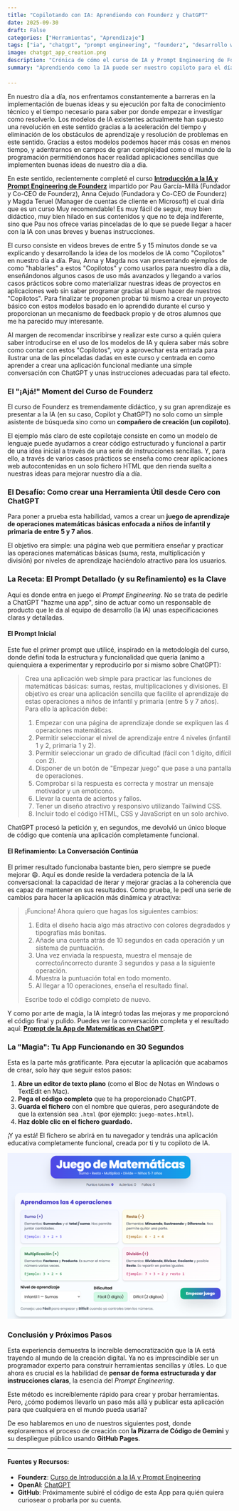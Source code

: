 ```yaml
---
title: "Copilotando con IA: Aprendiendo con Founderz y ChatGPT"
date: 2025-09-30
draft: False
categories: ["Herramientas", "Aprendizaje"]
tags: ["ia", "chatgpt", "prompt engineering", "founderz", "desarrollo web", "no-code", "html"]
image: chatgpt_app_creation.png
description: "Crónica de cómo el curso de IA y Prompt Engineering de Founderz me abrió los ojos a la posibilidad de crear aplicaciones web funcionales usando solo lenguaje natural con ChatGPT."
summary: "Aprendiendo como la IA puede ser nuestro copiloto para el día a día gracias a Founderz y como podemos crear aplicaciones HTML útiles y sencillas con unas pocas instrucciones básicas."

---
```


En nuestro día a día, nos enfrentamos constantemente a barreras en la implementación de buenas ideas y su ejecución por falta de conocimiento técnico y el tiempo necesario para saber por donde empezar e investigar como resolverlo. Los modelos de IA existentes actualmente han supuesto una revolución en este sentido gracias a la aceleración del tiempo y eliminación de los obstáculos de aprendizaje y resolución de problemas en este sentido. Gracias a estos modelos podemos hacer más cosas en menos tiempo, y adentrarnos en campos de gran complejidad como el mundo de la programación permitiéndonos hacer realidad aplicaciones sencillas que implementen buenas ideas de nuestro día a día. 

En este sentido, recientemente completé el curso **[Introducción a la IA y Prompt Engineering de Founderz](https://founderz.com/es/programa/introduccion-a-la-ia-y-prompt-engineering)** impartido por Pau García-Millá (Fundador y Co-CEO de Founderz), Anna Cejudo (Fundadora y Co-CEO de Founderz) y Magda Teruel (Manager de cuentas de cliente en Microsoft) el cual diría que es un curso Muy recomendable! Es muy fácil de seguir, muy bien didáctico, muy bien hilado en sus contenidos y que no te deja indiferente, sino que Pau nos ofrece varias pinceladas de lo que se puede llegar a hacer con la IA con unas breves y buenas instrucciones.

El curso consiste en videos breves de entre 5 y 15 minutos donde se va explicando y desarrollando la idea de los modelos de IA como "Copilotos" en nuestro día a día. Pau, Anna y Magda nos van presentando ejemplos de como "hablarles" a estos "Copilotos" y como usarlos para nuestro día a día, enseñándonos algunos casos de uso más avanzados y llegando a varios casos prácticos sobre como materializar nuestras ideas de proyectos en aplicaciones web sin saber programar gracias al buen hacer de nuestros "Copilotos". Para finalizar te proponen probar tú mismo a crear un proyecto básico con estos modelos basado en lo aprendido durante el curso y proporcionan un mecanismo de feedback propio y de otros alumnos que me ha parecido muy interesante.

Al margen de recomendar inscribirse y realizar este curso a quién quiera saber introducirse en el uso de los modelos de IA y quiera saber más sobre como contar con estos "Copilotos", voy a aprovechar esta entrada para ilustrar una de las pinceladas dadas en este curso y centrada en como aprender a crear una aplicación funcional mediante una simple conversación con ChatGPT y unas instrucciones adecuadas para tal efecto. 

### El "¡Ajá!" Moment del Curso de Founderz

El curso de Founderz es tremendamente didáctico, y su gran aprendizaje es presentar a la IA (en su caso, Copilot y ChatGPT) no solo como un simple asistente de búsqueda sino como un **compañero de creación (un copiloto)**.

El ejemplo más claro de este copilotaje consiste en como un modelo de lenguaje puede ayudarnos a crear código estructurado y funcional a partir de una idea inicial a través de una serie de instrucciones sencillas. Y, para ello, a través de varios casos prácticos se enseña como crear aplicaciones web autocontenidas en un solo fichero HTML que den rienda suelta a nuestras ideas para mejorar nuestro día a día.

### El Desafío: Como crear una Herramienta Útil desde Cero con ChatGPT

Para poner a prueba esta habilidad, vamos a crear un **juego de aprendizaje de operaciones matemáticas básicas enfocada a niños de infantil y primaria de entre 5 y 7 años**.

El objetivo era simple: una página web que permitiera enseñar y practicar las operaciones matemáticas básicas (suma, resta, multiplicación y división) por niveles de aprendizaje haciéndolo atractivo para los usuarios.

### La Receta: El Prompt Detallado (y su Refinamiento) es la Clave

Aquí es donde entra en juego el *Prompt Engineering*. No se trata de pedirle a ChatGPT "hazme una app", sino de actuar como un responsable de producto que le da al equipo de desarrollo (la IA) unas especificaciones claras y detalladas.

#### El Prompt Inicial

Este fue el primer prompt que utilicé, inspirado en la metodología del curso, donde definí toda la estructura y funcionalidad que quería (animo a quienquiera a experimentar y reproducirlo por si mismo sobre ChatGPT):

> Crea una aplicación web simple para practicar las funciones de matemáticas básicas: sumas, restas, multiplicaciones y divisiones. El objetivo es crear una aplicación sencilla que facilite el aprendizaje de estas operaciones a niños de infantil y primaria (entre 5 y 7 años). Para ello la aplicación debe:
> 1.  Empezar con una página de aprendizaje donde se expliquen las 4 operaciones matemáticas.
> 2.  Permitir seleccionar el nivel de aprendizaje entre 4 niveles (infantil 1 y 2, primaria 1 y 2).
> 3.  Permitir seleccionar un grado de dificultad (fácil con 1 dígito, difícil con 2).
> 4.  Disponer de un botón de "Empezar juego" que pase a una pantalla de operaciones.
> 5.  Comprobar si la respuesta es correcta y mostrar un mensaje motivador y un emoticono.
> 6.  Llevar la cuenta de aciertos y fallos.
> 7.  Tener un diseño atractivo y responsivo utilizando Tailwind CSS.
> 8.  Incluir todo el código HTML, CSS y JavaScript en un solo archivo.

ChatGPT procesó la petición y, en segundos, me devolvió un único bloque de código que contenía una aplicación completamente funcional.

#### El Refinamiento: La Conversación Continúa

El primer resultado funcionaba bastante bien, pero siempre se puede mejorar 😄. Aquí es donde reside la verdadera potencia de la IA conversacional: la capacidad de iterar y mejorar gracias a la coherencia que es capaz de mantener en sus resultados. Como prueba, le pedí una serie de cambios para hacer la aplicación más dinámica y atractiva:

> ¡Funciona! Ahora quiero que hagas los siguientes cambios:
> 1.  Edita el diseño hacia algo más atractivo con colores degradados y tipografías más bonitas.
> 2.  Añade una cuenta atrás de 10 segundos en cada operación y un sistema de puntuación.
> 3.  Una vez enviada la respuesta, muestra el mensaje de correcto/incorrecto durante 3 segundos y pasa a la siguiente operación.
> 4.  Muestra la puntuación total en todo momento.
> 5.  Al llegar a 10 operaciones, enseña el resultado final.
>
> Escribe todo el código completo de nuevo.

Y como por arte de magia, la IA integró todas las mejoras y me proporcionó el código final y pulido. Puedes ver la conversación completa y el resultado aquí: **[Prompt de la App de Matemáticas en ChatGPT](https://chatgpt.com/share/68b5fa88-be78-8004-8d93-612409d559f5)**.

### La "Magia": Tu App Funcionando en 30 Segundos

Esta es la parte más gratificante. Para ejecutar la aplicación que acabamos de crear, solo hay que seguir estos pasos:

1.  **Abre un editor de texto plano** (como el Bloc de Notas en Windows o TextEdit en Mac).
2.  **Pega el código completo** que te ha proporcionado ChatGPT.
3.  **Guarda el fichero** con el nombre que quieras, pero asegurándote de que la extensión sea `.html` (por ejemplo: `juego-mates.html`).
4.  **Haz doble clic en el fichero guardado.**

¡Y ya está! El fichero se abrirá en tu navegador y tendrás una aplicación educativa completamente funcional, creada por ti y tu copiloto de IA.

![Mi aplicación de matemáticas para niños creada con ChatGPT](app_matematicas_chatgpt.png)

### Conclusión y Próximos Pasos

Esta experiencia demuestra la increíble democratización que la IA está trayendo al mundo de la creación digital. Ya no es imprescindible ser un programador experto para construir herramientas sencillas y útiles. Lo que ahora es crucial es la habilidad de **pensar de forma estructurada y dar instrucciones claras**, la esencia del *Prompt Engineering*.

Este método es increíblemente rápido para crear y probar herramientas. Pero, ¿cómo podemos llevarlo un paso más allá y publicar esta aplicación para que cualquiera en el mundo pueda usarla?

De eso hablaremos en uno de nuestros siguientes post, donde exploraremos el proceso de creación con **la Pizarra de Código de Gemini** y su despliegue público usando **GitHub Pages**.

---

#### Fuentes y Recursos:
* **Founderz**: [Curso de Introducción a la IA y Prompt Engineering](https://founderz.com/es/programa/introduccion-a-la-ia-y-prompt-engineering)
* **OpenAI**: [ChatGPT](https://chat.openai.com/)
* **GitHub**: Próximamente subiré el código de esta App para quién quiera curiosear o probarla por su cuenta.